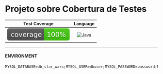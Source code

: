 # Projeto sobre Cobertura de Testes

| Test Coverage | Language |
|:-------------:|:--------:|
|![Coverage](.github/badges/jacoco.svg)|![Java](https://img.shields.io/badge/java-%23ED8B00.svg?style=for-the-badge&logo=openjdk&logoColor=white)|

<hr>

#### ENVIRONMENT

````
MYSQL_DATABASE=db_star_wars;MYSQL_USER=dbuser;MYSQL_PASSWORD=password;MYSQL_ROOT_PASSWORD=password;TZ=America/Sao_Paulo
````
